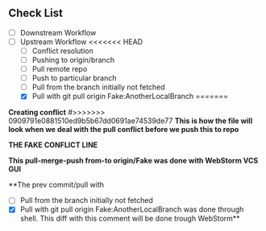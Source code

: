 ## Check List 
- [ ] Downstream Workflow
- [ ] Upstream Workflow
<<<<<<< HEAD
    - [ ] Conflict resolution
    - [ ] Pushing to origin/branch
    - [ ] Pull remote repo
    - [ ] Push to particular branch
    - [ ] Pull from the branch initially not fetched
    - [x] Pull with git pull origin Fake:AnotherLocalBranch
=======

**Creating conflict**
#>>>>>>> 0909791e0881510ed9b5b67dd0691ae74539de77
**This is how the file will look when we deal with the pull conflict before we push this to repo**

**THE FAKE CONFLICT LINE**

**This pull-merge-push from-to origin/Fake was done with WebStorm VCS GUI** 

**The prev commit/pull with  
   - [ ] Pull from the branch initially not fetched
   - [x] Pull with git pull origin Fake:AnotherLocalBranch
   was done through shell. This diff with this comment will be done trough WebStorm**

